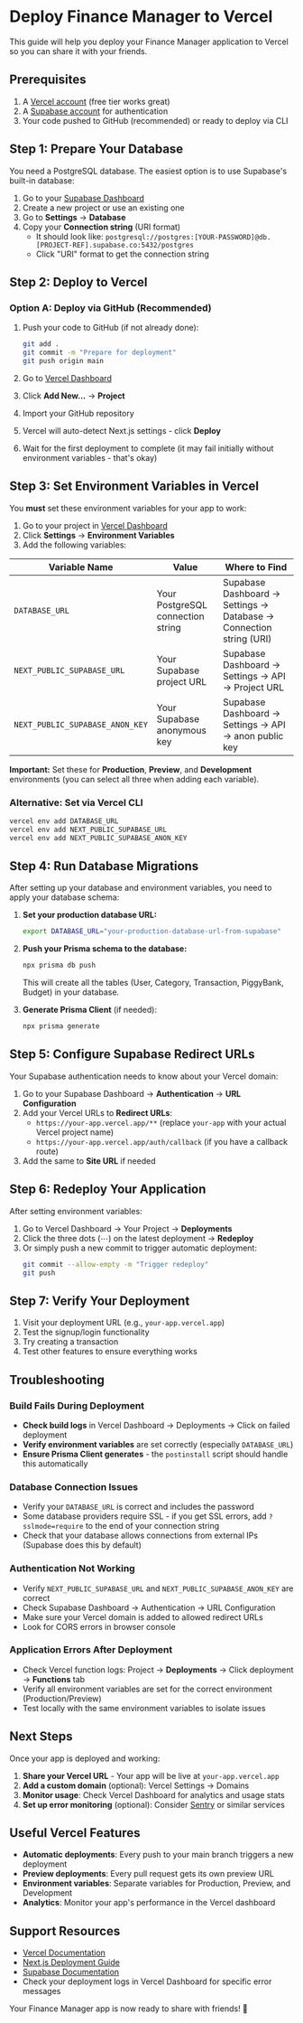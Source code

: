 # Deploy Finance Manager to Vercel

This guide will help you deploy your Finance Manager application to Vercel so you can share it with your friends.

## Prerequisites

1. A [Vercel account](https://vercel.com/signup) (free tier works great)
2. A [Supabase account](https://supabase.com) for authentication
3. Your code pushed to GitHub (recommended) or ready to deploy via CLI

## Step 1: Prepare Your Database

You need a PostgreSQL database. The easiest option is to use Supabase's built-in database:

1. Go to your [Supabase Dashboard](https://supabase.com/dashboard)
2. Create a new project or use an existing one
3. Go to **Settings** → **Database**
4. Copy your **Connection string** (URI format)
   - It should look like: `postgresql://postgres:[YOUR-PASSWORD]@db.[PROJECT-REF].supabase.co:5432/postgres`
   - Click "URI" format to get the connection string

## Step 2: Deploy to Vercel

### Option A: Deploy via GitHub (Recommended)

1. Push your code to GitHub (if not already done):
   ```bash
   git add .
   git commit -m "Prepare for deployment"
   git push origin main
   ```

2. Go to [Vercel Dashboard](https://vercel.com/dashboard)
3. Click **Add New...** → **Project**
4. Import your GitHub repository
5. Vercel will auto-detect Next.js settings - click **Deploy**
6. Wait for the first deployment to complete (it may fail initially without environment variables - that's okay)

## Step 3: Set Environment Variables in Vercel

You **must** set these environment variables for your app to work:

1. Go to your project in [Vercel Dashboard](https://vercel.com/dashboard)
2. Click **Settings** → **Environment Variables**
3. Add the following variables:

| Variable Name | Value | Where to Find |
|--------------|-------|---------------|
| `DATABASE_URL` | Your PostgreSQL connection string | Supabase Dashboard → Settings → Database → Connection string (URI) |
| `NEXT_PUBLIC_SUPABASE_URL` | Your Supabase project URL | Supabase Dashboard → Settings → API → Project URL |
| `NEXT_PUBLIC_SUPABASE_ANON_KEY` | Your Supabase anonymous key | Supabase Dashboard → Settings → API → anon public key |

**Important:** Set these for **Production**, **Preview**, and **Development** environments (you can select all three when adding each variable).

### Alternative: Set via Vercel CLI

```bash
vercel env add DATABASE_URL
vercel env add NEXT_PUBLIC_SUPABASE_URL
vercel env add NEXT_PUBLIC_SUPABASE_ANON_KEY
```

## Step 4: Run Database Migrations

After setting up your database and environment variables, you need to apply your database schema:

1. **Set your production database URL:**
   ```bash
   export DATABASE_URL="your-production-database-url-from-supabase"
   ```

2. **Push your Prisma schema to the database:**
   ```bash
   npx prisma db push
   ```
   
   This will create all the tables (User, Category, Transaction, PiggyBank, Budget) in your database.

3. **Generate Prisma Client** (if needed):
   ```bash
   npx prisma generate
   ```

## Step 5: Configure Supabase Redirect URLs

Your Supabase authentication needs to know about your Vercel domain:

1. Go to your Supabase Dashboard → **Authentication** → **URL Configuration**
2. Add your Vercel URLs to **Redirect URLs**:
   - `https://your-app.vercel.app/**` (replace `your-app` with your actual Vercel project name)
   - `https://your-app.vercel.app/auth/callback` (if you have a callback route)
3. Add the same to **Site URL** if needed

## Step 6: Redeploy Your Application

After setting environment variables:

1. Go to Vercel Dashboard → Your Project → **Deployments**
2. Click the three dots (⋯) on the latest deployment → **Redeploy**
3. Or simply push a new commit to trigger automatic deployment:
   ```bash
   git commit --allow-empty -m "Trigger redeploy"
   git push
   ```

## Step 7: Verify Your Deployment

1. Visit your deployment URL (e.g., `your-app.vercel.app`)
2. Test the signup/login functionality
3. Try creating a transaction
4. Test other features to ensure everything works

## Troubleshooting

### Build Fails During Deployment
- **Check build logs** in Vercel Dashboard → Deployments → Click on failed deployment
- **Verify environment variables** are set correctly (especially `DATABASE_URL`)
- **Ensure Prisma Client generates** - the `postinstall` script should handle this automatically

### Database Connection Issues
- Verify your `DATABASE_URL` is correct and includes the password
- Some database providers require SSL - if you get SSL errors, add `?sslmode=require` to the end of your connection string
- Check that your database allows connections from external IPs (Supabase does this by default)

### Authentication Not Working
- Verify `NEXT_PUBLIC_SUPABASE_URL` and `NEXT_PUBLIC_SUPABASE_ANON_KEY` are correct
- Check Supabase Dashboard → Authentication → URL Configuration
- Make sure your Vercel domain is added to allowed redirect URLs
- Look for CORS errors in browser console

### Application Errors After Deployment
- Check Vercel function logs: Project → **Deployments** → Click deployment → **Functions** tab
- Verify all environment variables are set for the correct environment (Production/Preview)
- Test locally with the same environment variables to isolate issues

## Next Steps

Once your app is deployed and working:

1. **Share your Vercel URL** - Your app will be live at `your-app.vercel.app`
2. **Add a custom domain** (optional): Vercel Settings → Domains
3. **Monitor usage**: Check Vercel Dashboard for analytics and usage stats
4. **Set up error monitoring** (optional): Consider [Sentry](https://sentry.io) or similar services

## Useful Vercel Features

- **Automatic deployments**: Every push to your main branch triggers a new deployment
- **Preview deployments**: Every pull request gets its own preview URL
- **Environment variables**: Separate variables for Production, Preview, and Development
- **Analytics**: Monitor your app's performance in the Vercel dashboard

## Support Resources

- [Vercel Documentation](https://vercel.com/docs)
- [Next.js Deployment Guide](https://nextjs.org/docs/app/building-your-application/deploying)
- [Supabase Documentation](https://supabase.com/docs)
- Check your deployment logs in Vercel Dashboard for specific error messages

Your Finance Manager app is now ready to share with friends! 🚀
